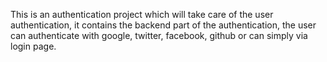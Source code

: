 This is an authentication project which will take care of the user authentication, it contains the backend part of the authentication, the user can authenticate with google, twitter, facebook, github or can simply via login page.
